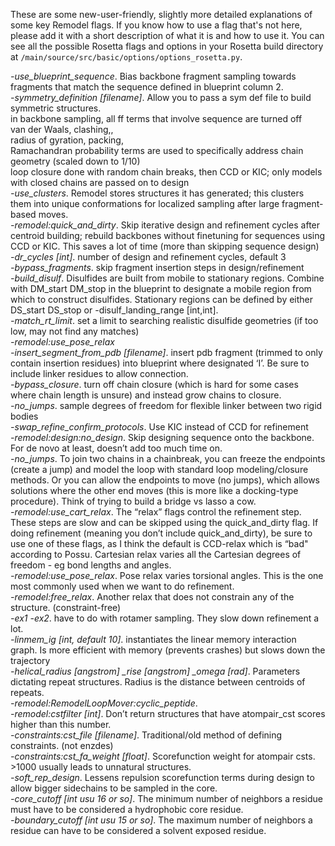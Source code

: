 These are some new-user-friendly, slightly more detailed explanations of some key Remodel flags. If you know how to use a flag that's not here, please add it with a short description of what it is and how to use it. You can see all the possible Rosetta flags and options in your Rosetta build directory at `/main/source/src/basic/options/options_rosetta.py`.

*-use_blueprint_sequence*. Bias backbone fragment sampling towards fragments that match the sequence defined in blueprint column 2.  
*-symmetry_definition [filename]*. Allow you to pass a sym def file to build symmetric structures.  
in backbone sampling, all ff terms that involve sequence are turned off  
van der Waals, clashing,,  
radius of gyration, packing,  
Ramachandran probability terms are used to specifically address chain geometry (scaled down to 1/10)  
loop closure done with random chain breaks, then CCD or KIC; only models with closed chains are passed on to design  
*-use_clusters*. Remodel stores structures it has generated; this clusters them into unique conformations for localized sampling after large fragment-based moves.  
*-remodel:quick_and_dirty*. Skip iterative design and refinement cycles after centroid building; rebuild backbones without finetuning for sequences using CCD or KIC. This saves a lot of time (more than skipping sequence design)  
*-dr_cycles [int]*. number of design and refinement cycles, default 3  
*-bypass_fragments*. skip fragment insertion steps in design/refinement  
*-build_disulf*. Disulfides are built from mobile to stationary regions. Combine with DM_start DM_stop in the blueprint to designate a mobile region from which to construct disulfides. Stationary regions can be defined by either DS_start DS_stop or -disulf_landing_range [int,int].  
*-match_rt_limit*. set a limit to searching realistic disulfide geometries (if too low, may not find any matches)  
*-remodel:use_pose_relax*  
*-insert_segment_from_pdb [filename]*. insert pdb fragment (trimmed to only contain insertion residues) into blueprint where designated ‘I’. Be sure to include linker residues to allow connection.  
*-bypass_closure*. turn off chain closure (which is hard for some cases where chain length is unsure) and instead grow chains to closure.  
*-no_jumps*. sample degrees of freedom for flexible linker between two rigid bodies  
*-swap_refine_confirm_protocols*. Use KIC instead of CCD for refinement  
*-remodel:design:no_design*. Skip designing sequence onto the backbone. For de novo at least, doesn’t add too much time on.  
*-no_jumps*. To join two chains in a chainbreak, you can freeze the endpoints (create a jump) and model the loop with standard loop modeling/closure methods. Or you can allow the endpoints to move (no jumps), which allows solutions where the other end moves (this is more like a docking-type procedure). Think of trying to build a bridge vs lasso a cow.  
*-remodel:use_cart_relax*. The “relax” flags control the refinement step. These steps are slow and can be skipped using the quick_and_dirty flag. If doing refinement (meaning you don’t include quick_and_dirty), be sure to use one of these flags, as I think the default is CCD-relax which is “bad" according to Possu. Cartesian relax varies all the Cartesian degrees of freedom - eg bond lengths and angles.  
*-remodel:use_pose_relax*. Pose relax varies torsional angles. This is the one most commonly used when we want to do refinement.  
*-remodel:free_relax*. Another relax that does not constrain any of the structure. (constraint-free)  
*-ex1 -ex2*. have to do with rotamer sampling. They slow down refinement a lot.  
*-linmem_ig [int, default 10]*. instantiates the linear memory interaction graph. Is more efficient with memory (prevents crashes) but slows down the trajectory  
*-helical_radius [angstrom] _rise [angstrom] _omega [rad]*. Parameters dictating repeat structures. Radius is the distance between centroids of repeats.  
*-remodel:RemodelLoopMover:cyclic_peptide*.  
*-remodel:cstfilter [int]*. Don’t return structures that have atompair_cst scores higher than this number.  
*-constraints:cst_file [filename]*. Traditional/old method of defining constraints. (not enzdes)  
*-constraints:cst_fa_weight [float]*. Scorefunction weight for atompair csts. >1000 usually leads to unnatural structures.  
*-soft_rep_design*. Lessens repulsion scorefunction terms during design to allow bigger sidechains to be sampled in the core.  
*-core_cutoff [int usu 16 or so]*. The minimum number of neighbors a residue must have to be considered a hydrophobic core residue.  
*-boundary_cutoff [int usu 15 or so]*. The maximum number of neighbors a residue can have to be considered a solvent exposed residue.  

